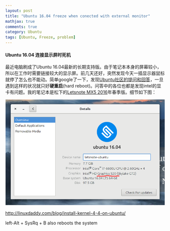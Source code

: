 ```yaml
---
layout: post
title: "Ubuntu 16.04 freeze when conected with external monitor"
mathjax: true
comments: true
category: Ubuntu
tags: [Ubuntu, Freeze, problem]
---
```


#### Ubuntu 16.04 连接显示屏时死机

  最近电脑刷成了Ubuntu 16.04最新的长期支持版。由于笔记本本身的屏幕较小，所以在工作时需要链接较大的显示屏。前几天还好，突然发现今天一插显示器鼠标就停了怎么也不能动。简单google了一下，发现[Ubuntu社区的提问和回答](http://askubuntu.com/questions/762373/laptop-freezes-after-connecting-external-monitor-since-16-04-update)，一旦遇到这样的状况就只好**硬重启**(hard reboot)。问答中的各位也都是发现intel的显卡有问题。我的笔记本是松下的[Letsnote MX5 2016](http://panasonic.jp/pc/products/mx5h/)年春季版。细节如下图：  

![details](/image/Details_001.png)



http://linuxdaddy.com/blog/install-kernel-4-4-on-ubuntu/


 left-Alt + SysRq + B also reboots the system